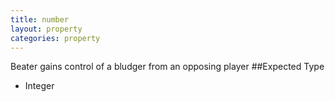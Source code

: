 ```yaml
---
title: number
layout: property
categories: property
---
```

Beater gains control of a bludger from an opposing player
##Expected Type
* Integer
